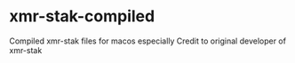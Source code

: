 # xmr-stak-compiled
Compiled xmr-stak files for macos especially
Credit to original developer of xmr-stak

